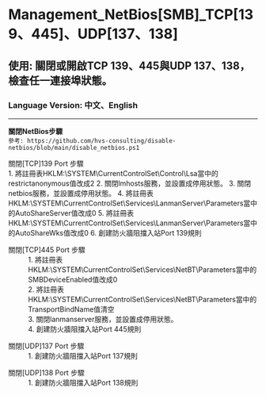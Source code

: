 # Management_NetBios[SMB]_TCP[139、445]、UDP[137、138]

## 使用: 關閉或開啟TCP 139、445與UDP 137、138，檢查任一連接埠狀態。

### Language Version: 中文、English
________________________________________________________________________________________________________________


**關閉NetBios步驟**\
`參考: https://github.com/hvs-consulting/disable-netbios/blob/main/disable_netbios.ps1`



關閉[TCP]139 Port 步驟\
    1. 將註冊表HKLM:\SYSTEM\CurrentControlSet\Control\Lsa當中的restrictanonymous值改成2
	2. 關閉lmhosts服務，並設置成停用狀態。
	3. 關閉netbios服務，並設置成停用狀態。
	4. 將註冊表HKLM:\SYSTEM\CurrentControlSet\Services\LanmanServer\Parameters當中的AutoShareServer值改成0
	5. 將註冊表HKLM:\SYSTEM\CurrentControlSet\Services\LanmanServer\Parameters當中的AutoShareWks值改成0
	6. 創建防火牆阻擋入站Port 139規則


<dl>
	<dt>關閉[TCP]445 Port 步驟</dt>
	<dd>1. 將註冊表HKLM:\SYSTEM\CurrentControlSet\Services\NetBT\Parameters當中的SMBDeviceEnabled值改成0</dd>
	<dd>2. 將註冊表HKLM:\SYSTEM\CurrentControlSet\Services\NetBT\Parameters當中的TransportBindName值清空</dd>
	<dd>3. 關閉lanmanserver服務，並設置成停用狀態。</dd>
	<dd>4. 創建防火牆阻擋入站Port 445規則</dd>
</dl>

<dl>
	<dt>關閉[UDP]137 Port 步驟</dt>
	<dd>1. 創建防火牆阻擋入站Port 137規則</dd>
</dl>

<dl>
	<dt>關閉[UDP]138 Port 步驟</dt>
	<dd>1. 創建防火牆阻擋入站Port 138規則</dd>
</dl>
